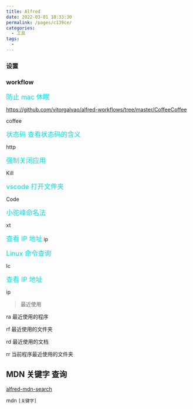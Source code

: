 ```yaml
---
title: Alfred
date: 2022-03-01 18:33:30
permalink: /pages/c139ce/
categories:
  - 工具
tags:
  -
---
```


### 设置

### workflow

<font color=#00dddd size=4>防止 mac 休眠</font>

https://github.com/vitorgalvao/alfred-workflows/tree/master/CoffeeCoffee

coffee

<font color=#00dddd size=4> 状态码 查看状态码的含义</font>

http

<font color=#00dddd size=4>强制关闭应用</font>

Kill

<font color=#00dddd size=4>vscode 打开文件夹</font>

Code

<font color=#00dddd size=4>小驼峰命名法</font>

xt

<font color=#00dddd size=4>查看 IP 地址</font>
ip

<font color=#00dddd size=4> Linux 命令查询</font>

lc

<font color=#00dddd size=4>查看 IP 地址</font>

ip

> 最近使用

ra 最近使用的程序

rf 最近使用的文件夹

rd 最近使用的文档

rr 当前程序最近使用的文件夹

## MDN 关键字 查询

[alfred-mdn-search](https://github.com/pawelgrzybek/alfred-mdn-search)

mdn `[关键字]`
